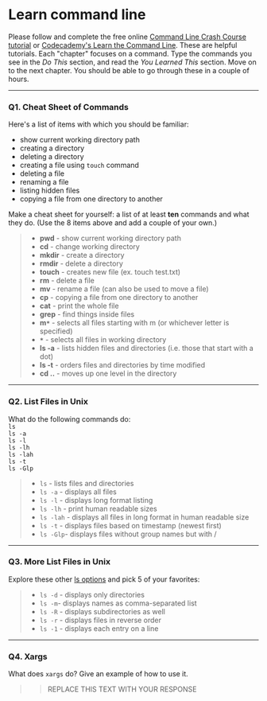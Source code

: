 # Learn command line

Please follow and complete the free online [Command Line Crash Course
tutorial](https://web.archive.org/web/20160708171659/http://cli.learncodethehardway.org/book/) or [Codecademy's Learn the Command Line](https://www.codecademy.com/learn/learn-the-command-line). These are helpful tutorials. Each "chapter" focuses on a command. Type the commands you see in the _Do This_ section, and read the _You Learned This_ section. Move on to the next chapter. You should be able to go through these in a couple of hours.

---

### Q1.  Cheat Sheet of Commands  

Here's a list of items with which you should be familiar:  
* show current working directory path
* creating a directory
* deleting a directory
* creating a file using `touch` command
* deleting a file
* renaming a file
* listing hidden files
* copying a file from one directory to another

Make a cheat sheet for yourself: a list of at least **ten** commands and what they do.  (Use the 8 items above and add a couple of your own.)  

> * **pwd** - show current working directory path
> * **cd** - change working directory
> * **mkdir** - create a directory
> * **rmdir** - delete a directory
> * **touch** - creates new file (ex. touch test.txt)
> * **rm** - delete a file
> * **mv** - rename a file (can also be used to move a file)
> * **cp** - copying a file from one directory to another
> * **cat** - print the whole file
> * **grep** - find things inside files
> * **m`*`** - selects all files starting with m (or whichever letter is specified)
> * **`*`** - selects all files in working directory
> * **ls -a** - lists hidden files and directories (i.e. those that start with a dot)
> * **ls -t** - orders files and directories by time modified
> * **cd ..** - moves up one level in the directory


---

### Q2.  List Files in Unix   

What do the following commands do:  
`ls`  
`ls -a`  
`ls -l`  
`ls -lh`  
`ls -lah`  
`ls -t`  
`ls -Glp`  

> - `ls` - lists files and directories
> - `ls -a` - displays all files 
> - `ls -l`  - displays long format listing
> - `ls -lh` - print human readable sizes
> - `ls -lah` - displays all files in long format in human readable size
> - `ls -t` - displays files based on timestamp (newest first)
> - `ls -Glp`- displays files without group names but with /

---

### Q3.  More List Files in Unix  

Explore these other [ls options](http://www.techonthenet.com/unix/basic/ls.php) and pick 5 of your favorites:

> - `ls -d` - displays only directories
> - `ls -m`- displays names as comma-separated list
> - `ls -R` - displays subdirectories as well
> - `ls -r` - displays files in reverse order
> - `ls -1` - displays each entry on a line

---

### Q4.  Xargs   

What does `xargs` do? Give an example of how to use it.

> > REPLACE THIS TEXT WITH YOUR RESPONSE

 

